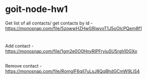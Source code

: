 # goit-node-hw1

Get list of all contacts/ get contacts by id - https://monosnap.com/file/5zowwHZHwGRiwvoT1J5oOIcPQem8f1
# 
Add contact - https://monosnap.com/file/1gm2e0O0HnvRlPFryiuSU5rgh10GXo
##
Remove contact - https://monosnap.com/file/RomglF6qiI7uLsJ8QqBhdGCmW9LiS4
